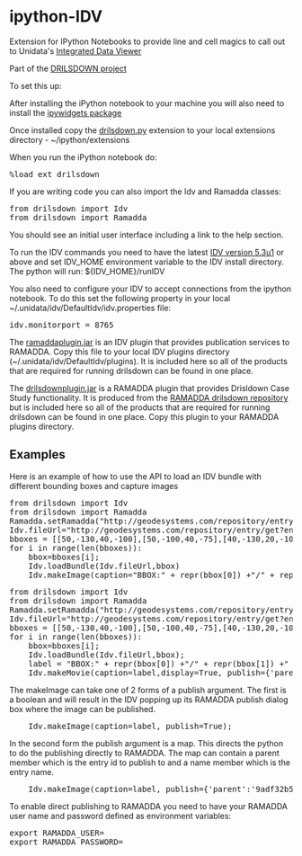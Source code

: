 # ipython-IDV

Extension for IPython Notebooks to provide line and cell magics to call out to Unidata's [Integrated Data Viewer](https://github.com/Unidata/IDV) 

Part of the [DRILSDOWN project](https://github.com/Unidata/drilsdown)

To set this up:

After installing the iPython notebook to your machine you will also need to install the [ipywidgets package](https://ipywidgets.readthedocs.io/en/latest/user_install.html)

Once installed copy the [drilsdown.py](https://github.com/Unidata/ipython-IDV/blob/master/drilsdown.py) extension to your local extensions directory -
~/ipython/extensions

When you run the iPython notebook do:

<pre>
%load_ext drilsdown
</pre>

If you are writing code you can also import the Idv and Ramadda classes:

<pre>
from drilsdown import Idv
from drilsdown import Ramadda
</pre>

You should see an initial user interface including a link to the help section.

To run the IDV commands you need to have the latest [IDV version 5.3u1](http://www.unidata.ucar.edu/software/idv/nightly/) or above and set IDV_HOME environment variable to the IDV install directory. The python will run:
${IDV_HOME}/runIDV

You also need to configure your IDV to accept connections from the ipython notebook. To do this set the following property in your local ~/.unidata/idv/DefaultIdv/idv.properties file:

<pre>
idv.monitorport = 8765
</pre>


The [ramaddaplugin.jar](https://github.com/Unidata/ipython-IDV/blob/master/ramaddaplugin.jar) is an IDV plugin that provides publication services to RAMADDA. Copy this file to your local IDV plugins directory (~/.unidata/idv/DefaultIdv/plugins). It is included here so all of the products that are required for running drilsdown can be found in 
one place.

The [drilsdownplugin.jar](https://github.com/Unidata/ipython-IDV/blob/master/drilsdownplugin.jar)  is a RAMADDA plugin that provides Drisldown Case Study functionality. It is produced from the [RAMADDA drilsdown repository](https://github.com/Unidata/drilsdown) but is included here so all of the products that are required for running drilsdown can be found in one place. Copy this plugin to your RAMADDA plugins directory.



<h2>Examples</h2>
Here is an example of how to use the API to load an IDV bundle with different bounding boxes and capture images

<pre>
from drilsdown import Idv
from drilsdown import Ramadda
Ramadda.setRamadda("http://geodesystems.com/repository/entry/show?entryid=12704a38-9a06-4989-aac4-dafbbe13a675")
Idv.fileUrl="http://geodesystems.com/repository/entry/get?entryid=d83e0924-008d-4025-9517-394e9f13712f"
bboxes = [[50,-130,40,-100],[50,-100,40,-75],[40,-130,20,-100],[40,-100,20,-75]]
for i in range(len(bboxes)):
    bbox=bboxes[i];
    Idv.loadBundle(Idv.fileUrl,bbox)
    Idv.makeImage(caption="BBOX:" + repr(bbox[0]) +"/" + repr(bbox[1]) +"  " + repr(bbox[2]) +"/" + repr(bbox[3]))
</pre>


<pre>
from drilsdown import Idv
from drilsdown import Ramadda
Ramadda.setRamadda("http://geodesystems.com/repository/entry/show?entryid=12704a38-9a06-4989-aac4-dafbbe13a675")
Idv.fileUrl="http://geodesystems.com/repository/entry/get?entryid=d83e0924-008d-4025-9517-394e9f13712f"
bboxes = [[50,-130,40,-100],[50,-100,40,-75],[40,-130,20,-100],[40,-100,20,-75]]
for i in range(len(bboxes)):
    bbox=bboxes[i];
    Idv.loadBundle(Idv.fileUrl,bbox);
    label = "BBOX:" + repr(bbox[0]) +"/" + repr(bbox[1]) +"  " + repr(bbox[2]) +"/" + repr(bbox[3]);
    Idv.makeMovie(caption=label,display=True, publish={'parent':'9adf32b5-aad4-4a8d-997e-216b9757d240',"name":"Image #" + repr(i)})
</pre>




The makeImage can take one of 2 forms of a publish argument. The first is a boolean and will result in the IDV popping up its RAMADDA publish dialog box where the image can be published.
<pre>
    Idv.makeImage(caption=label, publish=True);
</pre>

In the second form the publish argument is a map. This directs the python to do the publishing directly to RAMADDA. The map can contain a parent member which is the entry id to publish to and a name member which is the entry name. 

<pre>
    Idv.makeImage(caption=label, publish={'parent':'9adf32b5-aad4-4a8d-997e-216b9757d240',"name":"Image #" + repr(i)})
</pre>

To enable direct publishing to RAMADDA you need to have your RAMADDA user name and password defined as environment variables:

<pre>
export RAMADDA_USER=
export RAMADDA_PASSWORD=
</pre>


